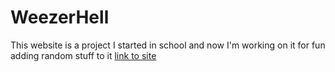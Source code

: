 # WeezerHell
This website is a project I started in school and now I'm working on it for fun adding random stuff to it 
[link to site](https://bit.ly/WeezerHell)
